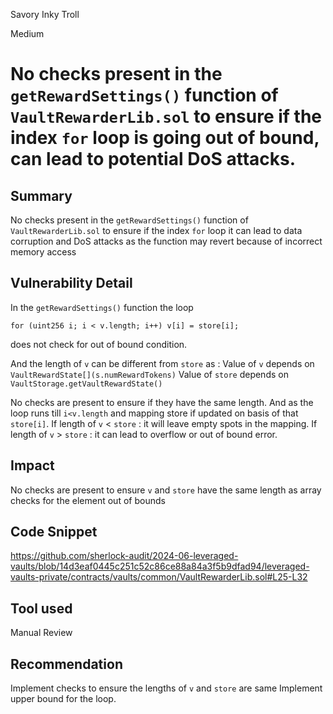 Savory Inky Troll

Medium

# No checks present in the `getRewardSettings()` function of `VaultRewarderLib.sol` to ensure if the index `for` loop is going out of bound, can lead to potential DoS attacks.

## Summary
No checks present in the `getRewardSettings()` function of `VaultRewarderLib.sol` to ensure if the index `for` loop it can lead to data corruption and DoS attacks as the function may revert because of incorrect memory access

## Vulnerability Detail
In the `getRewardSettings()` function the loop 
```solidity
for (uint256 i; i < v.length; i++) v[i] = store[i];
```
does not check for out of bound condition. 

And the length of `v` can be different from `store` as :
Value of `v` depends on `VaultRewardState[](s.numRewardTokens)` 
Value of `store` depends on `VaultStorage.getVaultRewardState()`

No checks are present to ensure if they have the same length. And as the loop runs till `i<v.length` and mapping store if updated on basis of that `store[i]`.
If length of `v` < `store` : it will leave empty spots in the mapping.
If length of `v` > `store` : it can lead to overflow or out of bound error.

## Impact
No checks are present to ensure `v` and `store` have the same length as array checks for the element out of bounds

## Code Snippet
https://github.com/sherlock-audit/2024-06-leveraged-vaults/blob/14d3eaf0445c251c52c86ce88a84a3f5b9dfad94/leveraged-vaults-private/contracts/vaults/common/VaultRewarderLib.sol#L25-L32
## Tool used

Manual Review

## Recommendation
Implement checks to ensure the lengths of `v` and `store` are same
Implement upper bound for the loop.